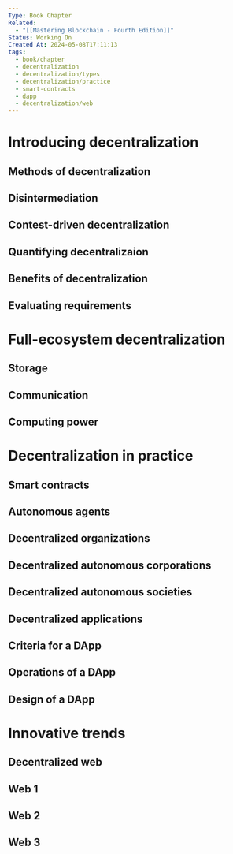 ```yaml
---
Type: Book Chapter
Related:
  - "[[Mastering Blockchain - Fourth Edition]]"
Status: Working On
Created At: 2024-05-08T17:11:13
tags:
  - book/chapter
  - decentralization
  - decentralization/types
  - decentralization/practice
  - smart-contracts
  - dapp
  - decentralization/web
---
```

# Introducing decentralization

## Methods of decentralization

## Disintermediation

## Contest-driven decentralization

## Quantifying decentralizaion

## Benefits of decentralization

## Evaluating requirements

# Full-ecosystem decentralization

## Storage

## Communication

## Computing power

# Decentralization in practice

## Smart contracts

## Autonomous agents

## Decentralized organizations

## Decentralized autonomous corporations

## Decentralized autonomous societies

## Decentralized applications

## Criteria for a DApp

## Operations of a DApp

## Design of a DApp

# Innovative trends

## Decentralized web

## Web 1

## Web 2

## Web 3
